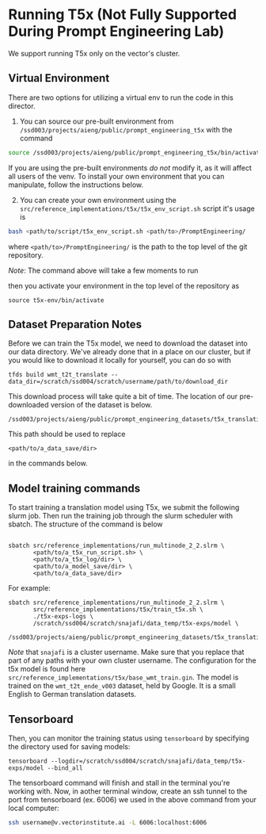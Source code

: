 # Running T5x (Not Fully Supported During Prompt Engineering Lab)

We support running T5x only on the vector's cluster.

## Virtual Environment

There are two options for utilizing a virtual env to run the code in this director.
1) You can source our pre-built environment from `/ssd003/projects/aieng/public/prompt_engineering_t5x` with the command
```bash
source /ssd003/projects/aieng/public/prompt_engineering_t5x/bin/activate
```
If you are using the pre-built environments *do not* modify it, as it will affect all users of the venv. To install your own environment that you can manipulate, follow the instructions below.

2) You can create your own environment using the `src/reference_implementations/t5x/t5x_env_script.sh` script it's usage is
```bash
bash <path/to/script/t5x_env_script.sh <path/to>/PromptEngineering/
```
where `<path/to>/PromptEngineering/` is the path to the top level of the git repository.

*Note*: The command above will take a few moments to run

then you activate your environment in the top level of the repository as
```
source t5x-env/bin/activate
```

## Dataset Preparation Notes

Before we can train the T5x model, we need to download the dataset into our data directory. We've already done that in a place on our cluster, but if you would like to download it locally for yourself, you can do so with
```
tfds build wmt_t2t_translate --data_dir=/scratch/ssd004/scratch/username/path/to/download_dir
```
This download process will take quite a bit of time. The location of our pre-downloaded version of the dataset is below.
```
/ssd003/projects/aieng/public/prompt_engineering_datasets/t5x_translation_dataset/
```
This path should be used to replace
```
<path/to/a_data_save/dir>
```
in the commands below.

## Model training commands

To start training a translation model using T5x, we submit the following slurm job.  Then run the training job through the slurm scheduler with sbatch. The structure of the command is below
```

sbatch src/reference_implementations/run_multinode_2_2.slrm \
       <path/to/a_t5x_run_script.sh> \
       <path/to/a_t5x_log/dir> \
       <path/to/a_model_save/dir> \
       <path/to/a_data_save/dir>
```

For example:
```
sbatch src/reference_implementations/run_multinode_2_2.slrm \
       src/reference_implementations/t5x/train_t5x.sh \
       ./t5x-exps-logs \
       /scratch/ssd004/scratch/snajafi/data_temp/t5x-exps/model \
       /ssd003/projects/aieng/public/prompt_engineering_datasets/t5x_translation_dataset/
```
*Note* that `snajafi` is a cluster username. Make sure that you replace that part of any paths with your own cluster username. The configuration for the t5x model is found here `src/reference_implementations/t5x/base_wmt_train.gin`. The model is trained on the `wmt_t2t_ende_v003` dataset, held by Google. It is a small English to German translation datasets.

## Tensorboard

Then, you can monitor the training status using `tensorboard` by specifying the directory used for saving models:
```
tensorboard --logdir=/scratch/ssd004/scratch/snajafi/data_temp/t5x-exps/model --bind_all
```

The tensorboard command will finish and stall in the terminal you're working with. Now, in aother terminal window, create an ssh tunnel to the port from tensorboard (ex. 6006) we used in the above command from your local computer:
```bash
ssh username@v.vectorinstitute.ai -L 6006:localhost:6006
```
